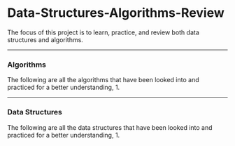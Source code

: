 # Data-Structures-Algorithms-Review
The focus of this project is to learn, practice, and review both data structures and algorithms.


---
### Algorithms
The following are all the algorithms that have been looked into and practiced for a better understanding,
1.



---
### Data Structures
The following are all the data structures that have been looked into and practiced for a better understanding,
1.
